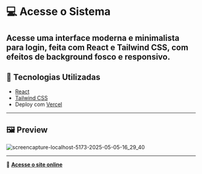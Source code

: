 # 💻 Acesse o Sistema

Acesse uma interface moderna e minimalista para login, feita com **React** e **Tailwind CSS**, com efeitos de background fosco e responsivo.
---

## 🚀 Tecnologias Utilizadas

- [React](https://reactjs.org/)
- [Tailwind CSS](https://tailwindcss.com/)
- Deploy com [Vercel](https://vercel.com)

---

## 🖼️ Preview
![screencapture-localhost-5173-2025-05-05-16_29_40](https://github.com/user-attachments/assets/1db0b717-8997-4dab-952e-127f473d2d8d)

---
🔗 [**Acesse o site online**](https://login-screen-react-bay.vercel.app)
